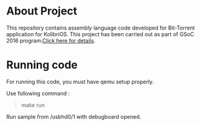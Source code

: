 # About Project
This repository contains assembly language code developed for Bit-Torrent application for KolibriOS.
This project has been carried out as part of GSoC 2016 program.[Click here for details](https://summerofcode.withgoogle.com/projects/#4978095203287040).

# Running code
For running this code, you must have qemu setup properly.

Use following command :
> make run

Run sample from /usbhd0/1 with debugboard opened.

